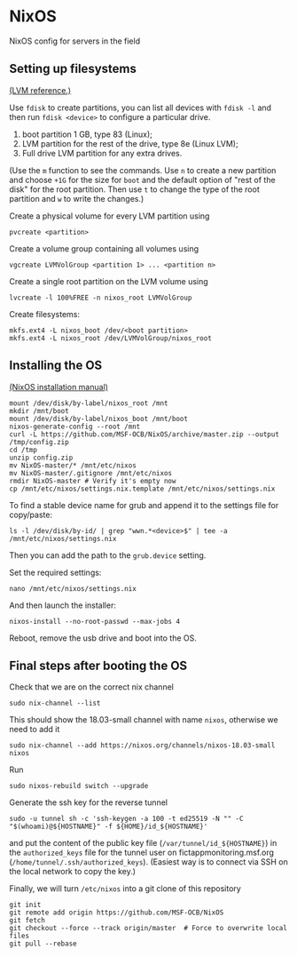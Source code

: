 # NixOS
NixOS config for servers in the field

## Setting up filesystems

[(LVM reference.)](https://www.digitalocean.com/community/tutorials/an-introduction-to-lvm-concepts-terminology-and-operations)

Use `fdisk` to create partitions, you can list all devices with `fdisk -l` and then run `fdisk <device>` to configure a particular drive.

1. boot partition 1 GB, type 83 (Linux);
2. LVM partition for the rest of the drive, type 8e (Linux LVM);
3. Full drive LVM partition for any extra drives.

(Use the `m` function to see the commands. Use `n` to create a new partition and choose `+1G` for the size for `boot` and the default option of "rest of the disk" for the root partition. Then use `t` to change the type of the root partition and `w` to write the changes.)

Create a physical volume for every LVM partition using

```pvcreate <partition>```

Create a volume group containing all volumes using

```vgcreate LVMVolGroup <partition 1> ... <partition n>```

Create a single root partition on the LVM volume using

```lvcreate -l 100%FREE -n nixos_root LVMVolGroup```

Create filesystems:

```
mkfs.ext4 -L nixos_boot /dev/<boot partition>
mkfs.ext4 -L nixos_root /dev/LVMVolGroup/nixos_root
```

## Installing the OS

[(NixOS installation manual)](https://nixos.org/nixos/manual/index.html#sec-installation)

```
mount /dev/disk/by-label/nixos_root /mnt
mkdir /mnt/boot
mount /dev/disk/by-label/nixos_boot /mnt/boot
nixos-generate-config --root /mnt
curl -L https://github.com/MSF-OCB/NixOS/archive/master.zip --output /tmp/config.zip
cd /tmp
unzip config.zip
mv NixOS-master/* /mnt/etc/nixos
mv NixOS-master/.gitignore /mnt/etc/nixos
rmdir NixOS-master # Verify it's empty now
cp /mnt/etc/nixos/settings.nix.template /mnt/etc/nixos/settings.nix
```

To find a stable device name for grub and append it to the settings file for copy/paste:

```
ls -l /dev/disk/by-id/ | grep "wwn.*<device>$" | tee -a /mnt/etc/nixos/settings.nix
```

Then you can add the path to the `grub.device` setting.

Set the required settings:

```
nano /mnt/etc/nixos/settings.nix
```

And then launch the installer:

```
nixos-install --no-root-passwd --max-jobs 4
```

Reboot, remove the usb drive and boot into the OS.

## Final steps after booting the OS

Check that we are on the correct nix channel

```
sudo nix-channel --list
```

This should show the 18.03-small channel with name `nixos`, otherwise we need to add it

```
sudo nix-channel --add https://nixos.org/channels/nixos-18.03-small nixos
```

Run

```
sudo nixos-rebuild switch --upgrade
```

Generate the ssh key for the reverse tunnel

```
sudo -u tunnel sh -c 'ssh-keygen -a 100 -t ed25519 -N "" -C "$(whoami)@${HOSTNAME}" -f ${HOME}/id_${HOSTNAME}'
```

and put the content of the public key file (`/var/tunnel/id_${HOSTNAME}`) in the `authorized_keys` file for the tunnel user on fictappmonitoring.msf.org (`/home/tunnel/.ssh/authorized_keys`). (Easiest way is to connect via SSH on the local network to copy the key.)

Finally, we will turn `/etc/nixos` into a git clone of this repository

```
git init
git remote add origin https://github.com/MSF-OCB/NixOS
git fetch
git checkout --force --track origin/master  # Force to overwrite local files
git pull --rebase
```

